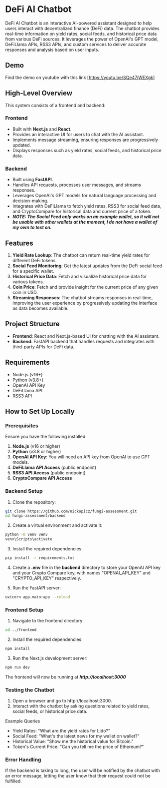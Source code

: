 # DeFi AI Chatbot

DeFi AI Chatbot is an interactive AI-powered assistant designed to help users interact with decentralized finance (DeFi) data. The chatbot provides real-time information on yield rates, social feeds, and historical price data from various DeFi sources. It leverages the power of OpenAI's GPT model, DeFiLlama APIs, RSS3 APIs, and custom services to deliver accurate responses and analysis based on user inputs.

## Demo
Find the demo on youtube with this link [https://youtu.be/SQe47jWEXgk]

## High-Level Overview

This system consists of a frontend and backend:

### Frontend
- Built with **Next.js** and **React**.
- Provides an interactive UI for users to chat with the AI assistant.
- Implements message streaming, ensuring responses are progressively updated.
- Displays responses such as yield rates, social feeds, and historical price data.
  
### Backend
- Built using **FastAPI**.
- Handles API requests, processes user messages, and streams responses.
- Leverages OpenAI's GPT models for natural language processing and decision-making.
- Integrates with DeFiLlama to fetch yield rates, RSS3 for social feed data, and CryptoCompare for historical data and current price of a token.
- ***NOTE: The Social Feed only works on an example wallet, so it will not be usable with other wallets at the moment, I do not have a wallet of my own to test on.***

## Features

1. **Yield Rate Lookup**: The chatbot can return real-time yield rates for different DeFi tokens.
2. **Social Feed Monitoring**: Get the latest updates from the DeFi social feed for a specific wallet.
3. **Historical Price Data**: Fetch and visualize historical price data for various tokens.
4. **Coin Price**: Fetch and provide insight for the current price of any given coin in USD.
5. **Streaming Responses**: The chatbot streams responses in real-time, improving the user experience by progressively updating the interface as data becomes available.

## Project Structure

- **Frontend**: React and Next.js-based UI for chatting with the AI assistant.
- **Backend**: FastAPI backend that handles requests and integrates with third-party APIs for DeFi data.

## Requirements

- Node.js (v16+)
- Python (v3.8+)
- OpenAI API Key
- DeFiLlama API
- RSS3 API

## How to Set Up Locally

### Prerequisites

Ensure you have the following installed:

1. **Node.js** (v16 or higher)
2. **Python** (v3.8 or higher)
3. **OpenAI API Key**: You will need an API key from OpenAI to use GPT models.
4. **DeFiLlama API Access** (public endpoint)
5. **RSS3 API Access** (public endpoint)
6. **CryptoCompare API Access**

### Backend Setup

1. Clone the repository:
```bash
git clone https://github.com/nickopicz/fungi-assessment.git
cd fungi-assessment/backend
```

2. Create a virtual environment and activate it:
```bash
python -m venv venv
venv\Scripts\activate
```

3. Install the required dependencies:
```bash
pip install -r requirements.txt
```

4. Create a **.env** file in the **backend** directory to store your OpenAI API key and your Crypto Compare key, with names "OPENAI_API_KEY" and "CRYPTO_API_KEY" respectively.

5. Run the FastAPI server:
```bash
uvicorn app.main:app --reload
```


### Frontend Setup

1. Navigate to the frontend directory:
```bash
cd ../frontend
```

2. Install the required dependencies:
```bash
npm install
```

3. Run the Next.js development server:
```bash
npm run dev
```
The frontend will now be running at ***http://localhost:3000***


### Testing the Chatbot

 1. Open a browser and go to http://localhost:3000.
 2. Interact with the chatbot by asking questions related to yield rates, social feeds, or historical price data.


Example Queries

-  Yield Rates: "What are the yield rates for Lido?"
-  Social Feed: "What's the latest news for my wallet on wallet?"
-  Historical Value: "Show me the historical value for Bitcoin."
-  Token's Current Price: "Can you tell me the price of Ethereum?"


### Error Handling

If the backend is taking to long, the user will be notified by the chatbot with an error message, letting the user know that their request could not be fulfilled.



















